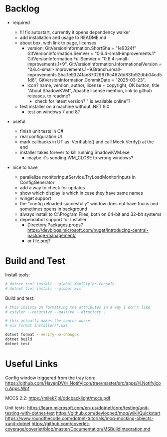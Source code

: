 Backlog
=======

- required
   - !!! fix autostart, currently it opens dependency walker
   - add installation and usage to README.md
   - about box, with link to page, licenses
      - version:
         GitVersionInformation.ShortSha = "1e9324f"
         GitVersionInformation.SemVer = "0.6.4-small-improvements.1"
         GitVersionInformation.FullSemVer = "0.6.4-small-improvements.1+9",
         GitVersionInformation.InformationalVersion = "0.6.4-small-improvements.1+9.Branch.small-improvements.Sha.1e9324fae87029676c462dd83fb92dbb04cd51d6",
         GitVersionInformation.CommitDate = "2025-03-23",
      - icon? name, version, author, license + copyright, OK button, title "About ShadowKVM", Apache license mention, link to github releases, to readme?
         - check for latest version? "<version xyz> is available online"?
   - test installer on a machine without .NET 9.0
      - test on windows 7 and 8?

- useful
   - finish unit tests in C#
   - real configuration UI
   - mark callbacks in UT as .Verifiable() and call Mock.Verify() at the end
   - installer takes forever to kill running ShadowKVM.exe
      - maybe it's sending WM_CLOSE to wrong windows?

- nice to have
   - parallelize monitorInputService.TryLoadMonitorInputs in ConfigGenerator
   - add a way to check for updates
   - show which display is which in case they have same names
   - winget support
   - the "config reloaded succesfully" window does not have focus and sometimes opens in background
   - always install to C:\Program Files, both on 64-bit and 32-bit systems
   - dependabot support for Installer
       - Directory.Packages.props? https://devblogs.microsoft.com/nuget/introducing-central-package-management/
       - or file.proj?

Build and Test
==============

Install tools:
```sh
# dotnet tool install --global XamlStyler.Console
# dotnet tool install --global wix
```

Build and test:
```sh
# this insists on formatting the attributes in a way I don't like
# xstyler --recursive --passive --directory .

# this actually makes the source worse
# wix format Installer/*.wxs

dotnet format --verify-no-changes
dotnet build
dotnet test
```

Useful Links
============

Config window triggered from the tray icon:
https://github.com/HavenDV/H.NotifyIcon/tree/master/src/apps/H.NotifyIcon.Apps.Wpf

MCCS 2.2:
https://milek7.pl/ddcbacklight/mccs.pdf

Unit tests:
https://learn.microsoft.com/en-us/dotnet/core/testing/unit-testing-with-dotnet-test
https://github.com/devlooped/moq/wiki/Quickstart
https://www.roundthecode.com/dotnet-tutorials/moq-mocking-objects-xunit-dotnet
https://github.com/coverlet-coverage/coverlet/blob/master/Documentation/MSBuildIntegration.md

